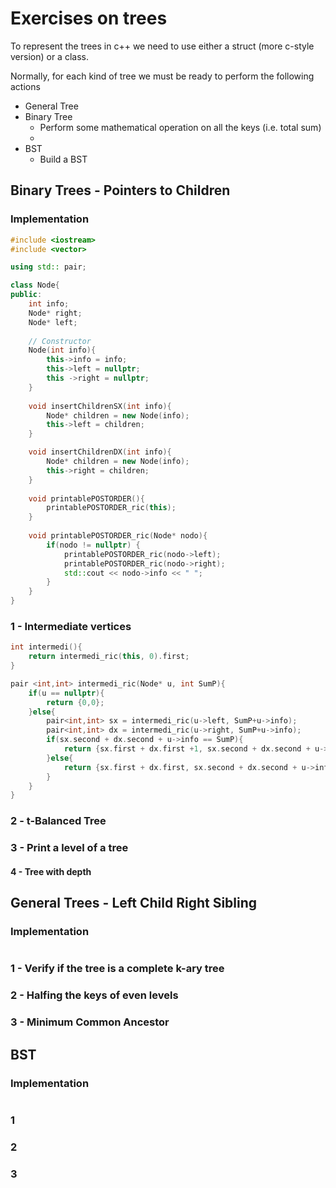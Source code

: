 # Exercises on trees

To represent the trees in c++ we need to use either a struct (more c-style version) or a class.

Normally, for each kind of tree we must be ready to perform the following actions

* General Tree
* Binary Tree
  * Perform some mathematical operation on all the keys (i.e. total sum)
  *
* BST
  * Build a BST

## Binary Trees - Pointers to Children

### Implementation

```cpp
#include <iostream>
#include <vector>

using std:: pair;

class Node{
public:
    int info;
    Node* right;
    Node* left;
    
    // Constructor
    Node(int info){
        this->info = info;
        this->left = nullptr;
        this ->right = nullptr;
    }
    
    void insertChildrenSX(int info){
        Node* children = new Node(info);
        this->left = children;
    }

    void insertChildrenDX(int info){
        Node* children = new Node(info);
        this->right = children;
    }
    
    void printablePOSTORDER(){
        printablePOSTORDER_ric(this);
    }
    
    void printablePOSTORDER_ric(Node* nodo){
        if(nodo != nullptr) {
            printablePOSTORDER_ric(nodo->left);
            printablePOSTORDER_ric(nodo->right);
            std::cout << nodo->info << " ";
        }
    }
}
```

### 1 - Intermediate vertices

```cpp
int intermedi(){
    return intermedi_ric(this, 0).first;
}

pair <int,int> intermedi_ric(Node* u, int SumP){
    if(u == nullptr){
        return {0,0};
    }else{
        pair<int,int> sx = intermedi_ric(u->left, SumP+u->info);
        pair<int,int> dx = intermedi_ric(u->right, SumP+u->info);
        if(sx.second + dx.second + u->info == SumP){
            return {sx.first + dx.first +1, sx.second + dx.second + u->info };
        }else{
            return {sx.first + dx.first, sx.second + dx.second + u->info };
        }
    }
}
```

### 2 - t-Balanced Tree

### 3 - Print a level of a tree

#### 4 - Tree with depth

## General Trees - Left Child Right Sibling

### Implementation

```cpp

```

### 1 - Verify if the tree is a complete k-ary tree

### 2 - Halfing the keys of even levels

### 3 - Minimum Common Ancestor

## BST

### Implementation

```cpp

```

### 1

### 2

### 3
